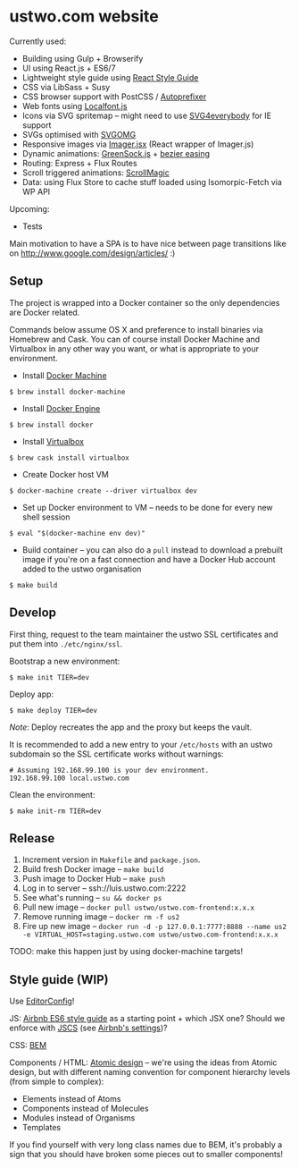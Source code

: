 # ustwo.com website

Currently used:

  * Building using Gulp + Browserify
  * UI using React.js + ES6/7
  * Lightweight style guide using [React Style Guide](https://github.com/alexlande/react-style-guide)
  * CSS via LibSass + Susy
  * CSS browser support with PostCSS / [Autoprefixer](https://github.com/postcss/autoprefixer)
  * Web fonts using [Localfont.js](https://github.com/jaicab/localFont)
  * Icons via SVG spritemap – might need to use [SVG4everybody](https://github.com/jonathantneal/svg4everybody) for IE support
  * SVGs optimised with [SVGOMG](https://jakearchibald.github.io/svgomg/)
  * Responsive images via [Imager.jsx](https://github.com/oncletom/Imager.jsx) (React wrapper of Imager.js)
  * Dynamic animations: [GreenSock.js](http://greensock.com/get-started-js) + [bezier easing](https://github.com/gre/bezier-easing)
  * Routing: Express + Flux Routes
  * Scroll triggered animations: [ScrollMagic](http://janpaepke.github.io/ScrollMagic/)
  * Data: using Flux Store to cache stuff loaded using Isomorpic-Fetch via WP API

Upcoming:

 * Tests

Main motivation to have a SPA is to have nice between page transitions like on http://www.google.com/design/articles/ :)

## Setup

The project is wrapped into a Docker container so the only dependencies are Docker related.

Commands below assume OS X and preference to install binaries via Homebrew and Cask. You can of course install Docker Machine and Virtualbox in any other way you want, or what is appropriate to your environment.

  * Install [Docker Machine](https://docs.docker.com/machine/#installation)

  `$ brew install docker-machine`

  * Install [Docker Engine](https://docs.docker.com/installation/binaries/)

  `$ brew install docker`

  * Install [Virtualbox](https://www.virtualbox.org/wiki/Downloads)

  `$ brew cask install virtualbox`

  * Create Docker host VM

  `$ docker-machine create --driver virtualbox dev`

  * Set up Docker environment to VM – needs to be done for every new shell session

  `$ eval "$(docker-machine env dev)"`

  * Build container – you can also do a `pull` instead to download a prebuilt image if you're on a fast connection and have a Docker Hub account added to the ustwo organisation

  `$ make build`

## Develop

First thing, request to the team maintainer the ustwo SSL certificates and put
them into `./etc/nginx/ssl`.

Bootstrap a new environment:

    $ make init TIER=dev

Deploy app:

    $ make deploy TIER=dev

*Note*: Deploy recreates the app and the proxy but keeps the vault.

It is recommended to add a new entry to your `/etc/hosts` with an ustwo
subdomain so the SSL certificate works without warnings:

    # Assuming 192.168.99.100 is your dev environment.
    192.168.99.100 local.ustwo.com

Clean the environment:

    $ make init-rm TIER=dev


## Release

1. Increment version in `Makefile` and `package.json`.
2. Build fresh Docker image – `make build`
3. Push image to Docker Hub – `make push`
4. Log in to server – ssh://luis.ustwo.com:2222
5. See what's running – `su && docker ps`
6. Pull new image – `docker pull ustwo/ustwo.com-frontend:x.x.x`
7. Remove running image – `docker rm -f us2`
8. Fire up new image – `docker run -d -p 127.0.0.1:7777:8888 --name us2 -e VIRTUAL_HOST=staging.ustwo.com ustwo/ustwo.com-frontend:x.x.x`

TODO: make this happen just by using docker-machine targets!

## Style guide (WIP)

Use [EditorConfig](http://editorconfig.org/)!

JS: [Airbnb ES6 style guide](https://github.com/airbnb/javascript) as a starting point + which JSX one?
Should we enforce with [JSCS](http://jscs.info/) (see [Airbnb's settings](https://github.com/jscs-dev/node-jscs/blob/master/presets/airbnb.json))?

CSS: [BEM](http://getbem.com/introduction/)

Components / HTML: [Atomic design](http://bradfrost.com/blog/post/atomic-web-design/) – we're using the ideas from Atomic design, but with different naming convention for component hierarchy levels (from simple to complex):
  * Elements instead of Atoms
  * Components instead of Molecules
  * Modules instead of Organisms
  * Templates

If you find yourself with very long class names due to BEM, it's probably a sign that you should have broken some pieces out to smaller components!

